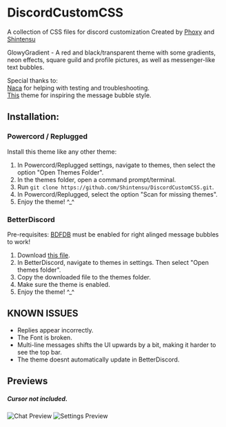 # DiscordCustomCSS
A collection of CSS files for discord customization
Created by [Phoxy](https://github.com/Bass-PHOX) and [Shintensu](https://github.com/Shintensu)

GlowyGradient - A red and black/transparent theme with some gradients, neon effects, square guild and profile pictures, as well as messenger-like text bubbles.  

Special thanks to:  
[Naca](https://twitter.com/nacasatu) for helping with testing and troubleshooting.  
[This](https://github.com/zuzumi-f/Discord-11#message-style) theme for inspiring the message bubble style.

## Installation:
### Powercord / Replugged
Install this theme like any other theme:
1. In Powercord/Replugged settings, navigate to themes, then select the option "Open Themes Folder".
2. In the themes folder, open a command prompt/terminal.
3. Run `git clone https://github.com/Shintensu/DiscordCustomCSS.git`.
4. In Powercord/Replugged, select the option "Scan for missing themes".
5. Enjoy the theme! ^_^

### BetterDiscord
Pre-requisites: [BDFDB](https://betterdiscord.app/plugin/BDFDB) must be enabled for right alinged message bubbles to work!
1. Download [this file](https://raw.githubusercontent.com/Shintensu/DiscordCustomCSS/main/GlowyGradient.theme.css).
2. In BetterDiscord, navigate to themes in settings. Then select "Open themes folder".
3. Copy the downloaded file to the themes folder.
4. Make sure the theme is enabled.
5. Enjoy the theme! ^_^

## KNOWN ISSUES
- Replies appear incorrectly.
- The Font is broken.
- Multi-line messages shifts the UI upwards by a bit, making it harder to see the top bar.
- The theme doesnt automatically update in BetterDiscord.
## Previews
##### Cursor not included.
![Chat Preview](https://user-images.githubusercontent.com/87764384/185085918-ab7e8c46-2d74-4afd-a025-195a36ef9345.jpg)
![Settings Preview](https://user-images.githubusercontent.com/87764384/185081387-386b5ba5-bdae-4d21-9b5d-6663d7edb902.jpg)
